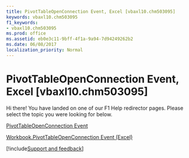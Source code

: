 ```yaml
---
title: PivotTableOpenConnection Event, Excel [vbaxl10.chm503095]
keywords: vbaxl10.chm503095
f1_keywords:
- vbaxl10.chm503095
ms.prod: office
ms.assetid: eb0e3c11-9bff-4f1a-9a94-7d94249262b2
ms.date: 06/08/2017
localization_priority: Normal
---
```



# PivotTableOpenConnection Event, Excel [vbaxl10.chm503095]

Hi there! You have landed on one of our F1 Help redirector pages. Please select the topic you were looking for below.

[PivotTableOpenConnection Event](http://msdn.microsoft.com/library/1a1d4a4a-b09b-526c-f2b2-20958eb7d4fd%28Office.15%29.aspx)

[Workbook.PivotTableOpenConnection Event (Excel)](http://msdn.microsoft.com/library/b6ce12f7-7bc6-bfcc-33f4-2e8ea6e53bae%28Office.15%29.aspx)

[!include[Support and feedback](~/includes/feedback-boilerplate.md)]